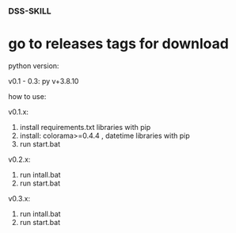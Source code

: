 ### DSS-SKILL

# go to releases tags for download



python version:


  v0.1 - 0.3:
    py v+3.8.10


how to use:


  v0.1.x:
  1. install requirements.txt libraries with pip
  2. install: colorama>=0.4.4 , datetime libraries with pip
  3. run start.bat
  
  v0.2.x:
  1. run intall.bat
  2. run start.bat

  v0.3.x:
  1. run intall.bat
  2. run start.bat
   
